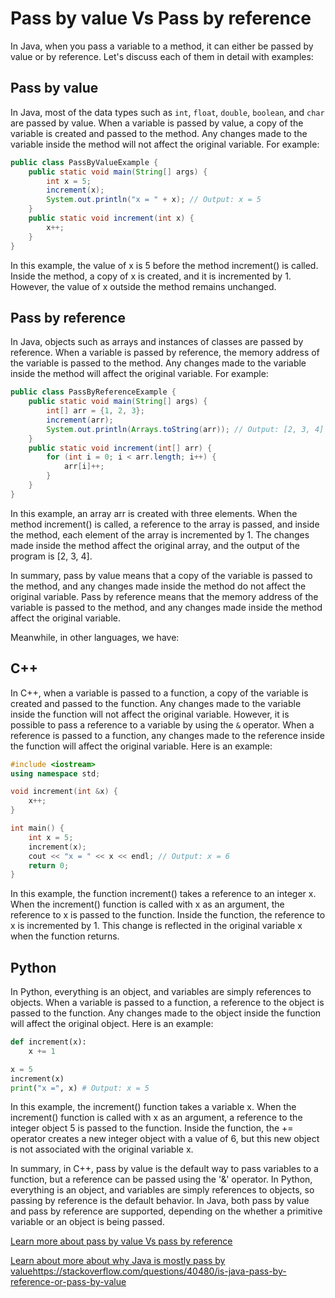 # Pass by value Vs Pass by reference

In Java, when you pass a variable to a method, it can either be passed by value or by reference. Let's discuss each of them in detail with examples:

## Pass by value
In Java, most of the data types such as `int`, `float`, `double`, `boolean`, and `char` are passed by value. When a variable is passed by value, a copy of the variable is created and passed to the method. Any changes made to the variable inside the method will not affect the original variable. For example:

```java
public class PassByValueExample {
    public static void main(String[] args) {
        int x = 5;
        increment(x);
        System.out.println("x = " + x); // Output: x = 5
    }
    public static void increment(int x) {
        x++;
    }
}
```
In this example, the value of x is 5 before the method increment() is called. Inside the method, a copy of x is created, and it is incremented by 1. However, the value of x outside the method remains unchanged.

## Pass by reference
In Java, objects such as arrays and instances of classes are passed by reference. When a variable is passed by reference, the memory address of the variable is passed to the method. Any changes made to the variable inside the method will affect the original variable. For example:

```java
public class PassByReferenceExample {
    public static void main(String[] args) {
        int[] arr = {1, 2, 3};
        increment(arr);
        System.out.println(Arrays.toString(arr)); // Output: [2, 3, 4]
    }
    public static void increment(int[] arr) {
        for (int i = 0; i < arr.length; i++) {
            arr[i]++;
        }
    }
}
```
In this example, an array arr is created with three elements. When the method increment() is called, a reference to the array is passed, and inside the method, each element of the array is incremented by 1. The changes made inside the method affect the original array, and the output of the program is [2, 3, 4].

In summary, pass by value means that a copy of the variable is passed to the method, and any changes made inside the method do not affect the original variable. Pass by reference means that the memory address of the variable is passed to the method, and any changes made inside the method affect the original variable.

Meanwhile, in other languages, we have:

## C++
In C++, when a variable is passed to a function, a copy of the variable is created and passed to the function. Any changes made to the variable inside the function will not affect the original variable. However, it is possible to pass a reference to a variable by using the `&` operator. When a reference is passed to a function, any changes made to the reference inside the function will affect the original variable. Here is an example:

```c++
#include <iostream>
using namespace std;

void increment(int &x) {
    x++;
}

int main() {
    int x = 5;
    increment(x);
    cout << "x = " << x << endl; // Output: x = 6
    return 0;
}
```
In this example, the function increment() takes a reference to an integer x. When the increment() function is called with x as an argument, the reference to x is passed to the function. Inside the function, the reference to x is incremented by 1. This change is reflected in the original variable x when the function returns.

## Python
In Python, everything is an object, and variables are simply references to objects. When a variable is passed to a function, a reference to the object is passed to the function. Any changes made to the object inside the function will affect the original object. Here is an example:

```py
def increment(x):
    x += 1

x = 5
increment(x)
print("x =", x) # Output: x = 5
```
In this example, the increment() function takes a variable x. When the increment() function is called with x as an argument, a reference to the integer object 5 is passed to the function. Inside the function, the += operator creates a new integer object with a value of 6, but this new object is not associated with the original variable x.

In summary, in C++, pass by value is the default way to pass variables to a function, but a reference can be passed using the '&' operator. In Python, everything is an object, and variables are simply references to objects, so passing by reference is the default behavior. In Java, both pass by value and pass by reference are supported, depending on the whether a primitive variable or an object is being passed.

[Learn more about pass by value Vs pass by reference](https://stackoverflow.com/questions/373419/whats-the-difference-between-passing-by-reference-vs-passing-by-value/430958#430958)

[Learn about more about why Java is mostly pass by value]()https://stackoverflow.com/questions/40480/is-java-pass-by-reference-or-pass-by-value
